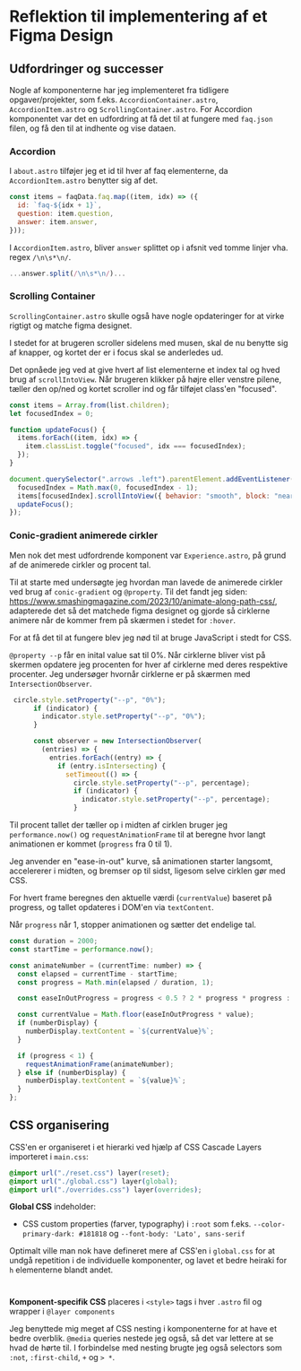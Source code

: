# Reflektion til implementering af et Figma Design

## Udfordringer og successer

Nogle af komponenterne har jeg implementeret fra tidligere opgaver/projekter, som f.eks. `AccordionContainer.astro`, `AccordionItem.astro` og `ScrollingContainer.astro`. For Accordion komponentet var det en udfordring at få det til at fungere med `faq.json` filen, og få den til at indhente og vise dataen.

### Accordion

I `about.astro` tilføjer jeg et id til hver af faq elementerne, da `AccordionItem.astro` benytter sig af det.

```js
const items = faqData.faq.map((item, idx) => ({
  id: `faq-${idx + 1}`,
  question: item.question,
  answer: item.answer,
}));
```

I `AccordionItem.astro`, bliver `answer` splittet op i afsnit ved tomme linjer vha. regex `/\n\s*\n/`.

```js
...answer.split(/\n\s*\n/)...
```

### Scrolling Container

`ScrollingContainer.astro` skulle også have nogle opdateringer for at virke rigtigt og matche figma designet.

I stedet for at brugeren scroller sidelens med musen, skal de nu benytte sig af knapper, og kortet der er i focus skal se anderledes ud.

Det opnåede jeg ved at give hvert af list elementerne et index tal og hved brug af `scrollIntoView`. Når brugeren klikker på højre eller venstre pilene, tæller den op/ned og kortet scroller ind og får tilføjet class'en "focused".

```js
const items = Array.from(list.children);
let focusedIndex = 0;

function updateFocus() {
  items.forEach((item, idx) => {
    item.classList.toggle("focused", idx === focusedIndex);
  });
}

document.querySelector(".arrows .left").parentElement.addEventListener("click", () => {
  focusedIndex = Math.max(0, focusedIndex - 1);
  items[focusedIndex].scrollIntoView({ behavior: "smooth", block: "nearest", inline: "center" });
  updateFocus();
});
```

### Conic-gradient animerede cirkler

Men nok det mest udfordrende komponent var `Experience.astro`, på grund af de animerede cirkler og procent tal.

Til at starte med undersøgte jeg hvordan man lavede de animerede cirkler ved brug af `conic-gradient` og `@property`. Til det fandt jeg siden: https://www.smashingmagazine.com/2023/10/animate-along-path-css/, adapterede det så det matchede figma designet og gjorde så cirklerne animere når de kommer frem på skærmen i stedet for `:hover`.

For at få det til at fungere blev jeg nød til at bruge JavaScript i stedt for CSS.

`@property --p` får en inital value sat til 0%. Når cirklerne bliver vist på skermen opdatere jeg procenten for hver af cirklerne med deres respektive procenter. Jeg undersøger hvornår cirklerne er på skærmen med `IntersectionObserver`.

```js
 circle.style.setProperty("--p", "0%");
      if (indicator) {
        indicator.style.setProperty("--p", "0%");
      }

      const observer = new IntersectionObserver(
        (entries) => {
          entries.forEach((entry) => {
            if (entry.isIntersecting) {
              setTimeout(() => {
                circle.style.setProperty("--p", percentage);
                if (indicator) {
                  indicator.style.setProperty("--p", percentage);
                }
```

Til procent tallet der tæller op i midten af cirklen bruger jeg `performance.now()` og `requestAnimationFrame` til at beregne hvor langt animationen er kommet (`progress` fra 0 til 1).

Jeg anvender en "ease-in-out" kurve, så animationen starter langsomt, accelererer i midten, og bremser op til sidst, ligesom selve cirklen gør med CSS.

For hvert frame beregnes den aktuelle værdi (`currentValue`) baseret på progress, og tallet opdateres i DOM'en via `textContent`.

Når `progress` når 1, stopper animationen og sætter det endelige tal.

```js
const duration = 2000;
const startTime = performance.now();

const animateNumber = (currentTime: number) => {
  const elapsed = currentTime - startTime;
  const progress = Math.min(elapsed / duration, 1);

  const easeInOutProgress = progress < 0.5 ? 2 * progress * progress : 1 - Math.pow(-2 * progress + 2, 2) / 2;

  const currentValue = Math.floor(easeInOutProgress * value);
  if (numberDisplay) {
    numberDisplay.textContent = `${currentValue}%`;
  }

  if (progress < 1) {
    requestAnimationFrame(animateNumber);
  } else if (numberDisplay) {
    numberDisplay.textContent = `${value}%`;
  }
};
```

## CSS organisering

CSS'en er organiseret i et hierarki ved hjælp af CSS Cascade Layers importeret i `main.css`:

```css
@import url("./reset.css") layer(reset);
@import url("./global.css") layer(global);
@import url("./overrides.css") layer(overrides);
```

**Global CSS** indeholder:

- CSS custom properties (farver, typography) i `:root` som f.eks. `--color-primary-dark: #181818` og `--font-body: 'Lato', sans-serif`

Optimalt ville man nok have defineret mere af CSS'en i `global.css` for at undgå repetition i de individuelle komponenter, og lavet et bedre heiraki for `h` elementerne blandt andet.

#

**Komponent-specifik CSS** placeres i `<style>` tags i hver `.astro` fil og wrapper i `@layer components`

Jeg benyttede mig meget af CSS nesting i komponenterne for at have et bedre overblik. `@media` queries nestede jeg også, så det var lettere at se hvad de hørte til. I forbindelse med nesting brugte jeg også selectors som `:not`, `:first-child`, `+` og `> *`.
